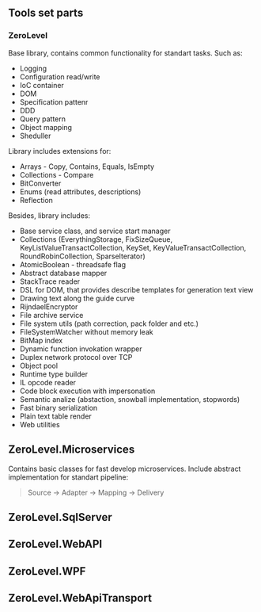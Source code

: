 ## Tools set parts
### ZeroLevel
Base library, contains common functionality for standart tasks.
Such as:

 - Logging 
 - Configuration read/write 
 - IoC container 
 - DOM 
 - Specification pattenr 
 - DDD 
 - Query pattern 
 - Object mapping
 - Sheduller

Library includes extensions for:

 - Arrays - Copy, Contains, Equals, IsEmpty
 - Collections - Compare
 - BitConverter
 - Enums (read attributes, descriptions)
 - Reflection 

Besides, library includes:

 - Base service class, and service start manager
 - Collections (EverythingStorage, FixSizeQueue, KeyListValueTransactCollection, KeySet, KeyValueTransactCollection, RoundRobinCollection, SparseIterator)
 - AtomicBoolean - threadsafe flag
 - Abstract database mapper
 - StackTrace reader
 - DSL for DOM, that provides describe templates for generation text view
 - Drawing text along the guide curve
 - RijndaelEncryptor
 - File archive service
 - File system utils (path correction, pack folder and etc.)
 - FileSystemWatcher without memory leak
 - BitMap index
 - Dynamic function invokation wrapper
 - Duplex network protocol over TCP
 - Object pool
 - Runtime type builder
 - IL opcode reader
 - Code block execution with impersonation
 - Semantic analize (abstaction, snowball implementation, stopwords)
 - Fast binary serialization
 - Plain text table render
 - Web utilities

## ZeroLevel.Microservices
Contains basic classes for fast develop microservices.
Include abstract implementation for standart pipeline:
>Source -> Adapter -> Mapping -> Delivery

## ZeroLevel.SqlServer

## ZeroLevel.WebAPI

## ZeroLevel.WPF

## ZeroLevel.WebApiTransport
